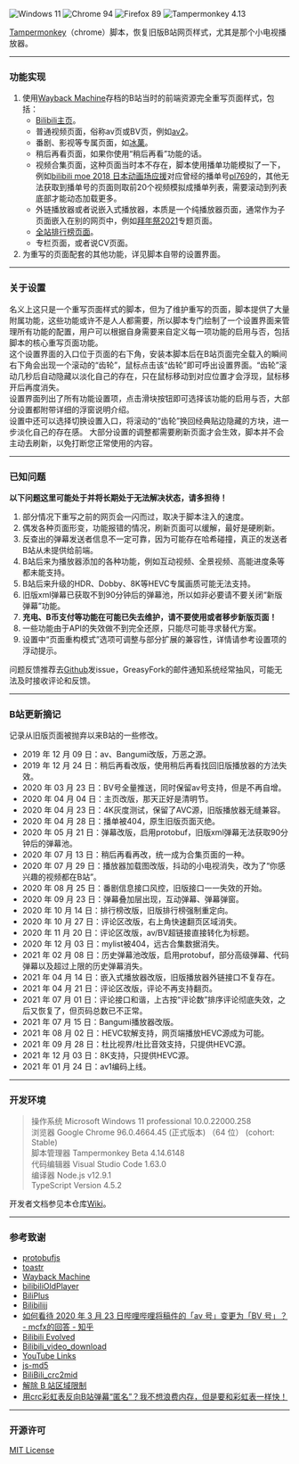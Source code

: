 ![Windows 11](https://img.shields.io/badge/Microsoft_Windows_11-pass-green.svg?longCache=true) ![Chrome 94](https://img.shields.io/badge/Google_Chrome_96-pass-green.svg?longCache=true) ![Firefox 89](https://img.shields.io/badge/Mozilla_Firefox_89-pass-green.svg?longCache=true) ![Tampermonkey 4.13](https://img.shields.io/badge/Tampermonkey_4.14-pass-green.svg?longCache=true)

[Tampermonkey](https://www.tampermonkey.net/)（chrome）脚本，恢复旧版B站网页样式，尤其是那个小电视播放器。  


---
### 功能实现
1. 使用[Wayback Machine](https://archive.org/web/)存档的B站当时的前端资源完全重写页面样式，包括：
   - [Bilibili主页](https://www.bilibili.com)。
   - 普通视频页面，俗称av页或BV页，例如[av2](https://www.bilibili.com/video/av2)。
   - 番剧、影视等专属页面，如[冰菓](https://www.bilibili.com/bangumi/play/ss3398/)。
   - 稍后再看页面，如果你使用“稍后再看”功能的话。
   - 视频合集页面，这种页面当时本不存在，脚本使用播单功能模拟了一下，例如[bilibili moe 2018 日本动画场应援](https://www.bilibili.com/medialist/play/ml182603655)对应曾经的播单号[pl769](https://www.bilibili.com/playlist/video/pl769)的，其他无法获取到播单号的页面则取前20个视频模拟成播单列表，需要滚动到列表底部才能动态加载更多。
   - 外链播放器或者说嵌入式播放器，本质是一个纯播放器页面，通常作为子页面嵌入在别的网页中，例如[拜年祭2021](https://www.bilibili.com/festival/2022bnj)专题页面。
   - [全站排行榜页面](https://www.bilibili.com/ranking)。
   - 专栏页面，或者说CV页面。
2. 为重写的页面配套的其他功能，详见脚本自带的设置界面。

---
### 关于设置
名义上这只是一个重写页面样式的脚本，但为了维护重写的页面，脚本提供了大量附属功能，这些功能或许不是人人都需要，所以脚本专门绘制了一个设置界面来管理所有功能的配置，用户可以根据自身需要来自定义每一项功能的启用与否，包括脚本的核心重写页面功能。  
这个设置界面的入口位于页面的右下角，安装本脚本后在B站页面完全载入的瞬间右下角会出现一个滚动的“齿轮”，鼠标点击该“齿轮”即可呼出设置界面。“齿轮”滚动几秒后自动隐藏以淡化自己的存在，只在鼠标移动到对应位置才会浮现，鼠标移开后再度消失。  
设置界面列出了所有功能设置项，点击滑块按钮即可选择该功能的启用与否，大部分设置都附带详细的浮窗说明介绍。  
设置中还可以选择切换设置入口，将滚动的“齿轮”换回经典贴边隐藏的方块，进一步淡化自己的存在感。
大部分设置的调整都需要刷新页面才会生效，脚本并不会主动去刷新，以免打断您正常使用的内容。

---
### 已知问题
**以下问题这里可能处于并将长期处于无法解决状态，请多担待！**
1. 部分情况下重写之前的网页会一闪而过，取决于脚本注入的速度。
2. 偶发各种页面形变，功能报错的情况，刷新页面可以缓解，最好是硬刷新。
3. 反查出的弹幕发送者信息不一定可靠，因为可能存在哈希碰撞，真正的发送者B站从未提供给前端。
4. B站后来为播放器添加的各种功能，例如互动视频、全景视频、高能进度条等都未能支持。
5. B站后来升级的HDR、Dobby、8K等HEVC专属画质可能无法支持。
6. 旧版xml弹幕已获取不到90分钟后的弹幕池，所以如非必要请不要关闭“新版弹幕”功能。
7. **充电、B币支付等功能在可能已失去维护，请不要使用或者移步新版页面！**
8. 一些功能由于API的失效做不到完全还原，只能尽可能寻求替代方案。
9. 设置中“页面重构模式”选项可调整与部分扩展的兼容性，详情请参考设置项的浮动提示。

问题反馈推荐去[Github](https://github.com/MotooriKashin/Bilibili-Old)发issue，GreasyFork的邮件通知系统经常抽风，可能无法及时接收评论和反馈。

---
### B站更新摘记  
记录从旧版页面被抛弃以来B站的一些修改。
- 2019 年 12 月 09 日：av、Bangumi改版，万恶之源。
- 2019 年 12 月 24 日：稍后再看改版，使用稍后再看找回旧版播放器的方法失效。
- 2020 年 03 月 23 日：BV号全量推送，同时保留av号支持，但是不再自增。
- 2020 年 04 月 04 日：主页改版，那天正好是清明节。
- 2020 年 04 月 23 日：4K灰度测试，保留了AVC源，旧版播放器无缝兼容。
- 2020 年 04 月 28 日：播单被404，原生旧版页面灭绝。
- 2020 年 05 月 21 日：弹幕改版，启用protobuf，旧版xml弹幕无法获取90分钟后的弹幕池。
- 2020 年 07 月 13 日：稍后再看再改，统一成为合集页面的一种。
- 2020 年 07 月 29 日：播放器加载图改版，抖动的小电视消失，改为了“你感兴趣的视频都在B站”。
- 2020 年 08 月 25 日：番剧信息接口风控，旧版接口一一失效的开始。
- 2020 年 09 月 23 日：弹幕叠加层出现，互动弹幕、弹幕弹窗。
- 2020 年 10 月 14 日：排行榜改版，旧版排行榜强制重定向。
- 2020 年 10 月 27 日：评论区改版，右上角快速翻页区域消失。
- 2020 年 11 月 20 日：评论区改版，av/BV超链接直接转化为标题。
- 2020 年 12 月 03 日：mylist被404，远古合集数据消失。
- 2021 年 02 月 08 日：历史弹幕池改版，启用protobuf，部分高级弹幕、代码弹幕以及超过上限的历史弹幕消失。
- 2021 年 04 月 14 日：嵌入式播放器改版，旧版播放器外链接口不复存在。
- 2021 年 04 月 21 日：评论区改版，评论不再支持翻页。
- 2021 年 07 月 01 日：评论接口和谐，上古按“评论数”排序评论彻底失效，之后又恢复了，但页码总数已不正常。
- 2021 年 07 月 15 日：Bangumi播放器改版。
- 2021 年 08 月 02 日：HEVC软解支持，网页端播放HEVC源成为可能。
- 2021 年 09 月 28 日：杜比视界/杜比音效支持，只提供HEVC源。
- 2021 年 12 月 03 日：8K支持，只提供HEVC源。
- 2021 年 01 月 24 日：av1编码上线。

---
### 开发环境
> 
> 操作系统        Microsoft Windows 11 professional 10.0.22000.258  
> 浏览器          Google Chrome 96.0.4664.45 (正式版本) （64 位） (cohort: Stable)  
> 脚本管理器      Tampermonkey Beta 4.14.6148  
> 代码编辑器      Visual Studio Code 1.63.0  
> 编译器          Node.js v12.9.1  
>                TypeScript Version 4.5.2  
>

开发者文档参见本仓库[Wiki](https://github.com/MotooriKashin/Bilibili-Old/wiki/%E5%BC%80%E5%8F%91%E8%80%85%E6%96%87%E6%A1%A3)。

---
### 参考致谢
- [protobufjs](https://github.com/protobufjs/protobuf.js)
- [toastr](https://github.com/CodeSeven/toastr/)
- [Wayback Machine](https://archive.org/web/)
- [bilibiliOldPlayer](https://github.com/indefined/UserScripts)
- [BiliPlus](https://www.biliplus.com/)
- [Bilibilijj](https://www.jijidown.com/)
- [如何看待 2020 年 3 月 23 日哔哩哔哩将稿件的「av 号」变更为「BV 号」？ - mcfx的回答 - 知乎](https://www.zhihu.com/question/381784377/answer/1099438784)
- [Bilibili Evolved](https://github.com/the1812/Bilibili-Evolved)
- [Bilibili\_video\_download](https://github.com/Henryhaohao/Bilibili_video_download)
- [YouTube Links](https://greasyfork.org/zh-CN/scripts/5566)
- [js-md5](https://github.com/emn178/js-md5)
- [BiliBili_crc2mid](https://github.com/esterTion/BiliBili_crc2mid)
- [解除 B 站区域限制](https://greasyfork.org/scripts/25718)
- [用crc彩虹表反向B站弹幕“匿名”？我不想浪费内存，但是要和彩虹表一样快！](https://moepus.oicp.net/2016/11/27/crccrack/)

--- 
### 开源许可
[MIT License](https://opensource.org/licenses/MIT)
